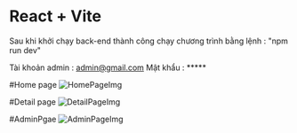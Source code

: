 # React + Vite

Sau khi khởi chạy back-end thành công chạy chương trình bằng lệnh : "npm run dev"

Tài khoản admin : admin@gmail.com
Mật khẩu : *****

#Home page
![HomePageImg](https://res.cloudinary.com/dpzzwc24b/image/upload/v1719206184/1204dd6a1bfeb8a0e1ef6_hcljq8.jpg)

#Detail page
![DetailPageImg](https://res.cloudinary.com/dpzzwc24b/image/upload/v1719206185/b0057e6bb8ff1ba142ee5_bwyi0v.jpg)

#AdminPgae
![AdminPageImg](https://res.cloudinary.com/dpzzwc24b/image/upload/v1719206183/74f9a6976003c35d9a124_g1pqhl.jpg)
